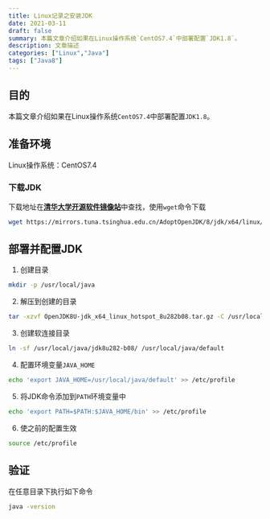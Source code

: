 ```yaml
---
title: Linux记录之安装JDK
date: 2021-03-11
draft: false
summary: 本篇文章介绍如果在Linux操作系统`CentOS7.4`中部署配置`JDK1.8`。
description: 文章描述
categories: ["Linux","Java"]
tags: ["Java8"]
---
```


## 目的
本篇文章介绍如果在Linux操作系统`CentOS7.4`中部署配置`JDK1.8`。

## 准备环境
Linux操作系统：CentOS7.4
### 下载JDK
下载地址在[**清华大学开源软件镜像站**](https://mirrors.tuna.tsinghua.edu.cn)中查找，使用`wget`命令下载
```bash
wget https://mirrors.tuna.tsinghua.edu.cn/AdoptOpenJDK/8/jdk/x64/linux/OpenJDK8U-jdk_x64_linux_hotspot_8u282b08.tar.gz
```

## 部署并配置JDK
1. 创建目录
```bash
mkdir -p /usr/local/java
```
2. 解压到创建的目录
```bash
tar -xzvf OpenJDK8U-jdk_x64_linux_hotspot_8u282b08.tar.gz -C /usr/local/java/
```
3. 创建软连接目录
```bash
ln -sf /usr/local/java/jdk8u282-b08/ /usr/local/java/default
```
4. 配置环境变量`JAVA_HOME`
```bash
echo 'export JAVA_HOME=/usr/local/java/default' >> /etc/profile
```
5. 将JDK命令添加到`PATH`环境变量中
```bash
echo 'export PATH=$PATH:$JAVA_HOME/bin' >> /etc/profile
```
6. 使之前的配置生效
```bash
source /etc/profile
```

## 验证
在任意目录下执行如下命令
```bash
java -version
```
